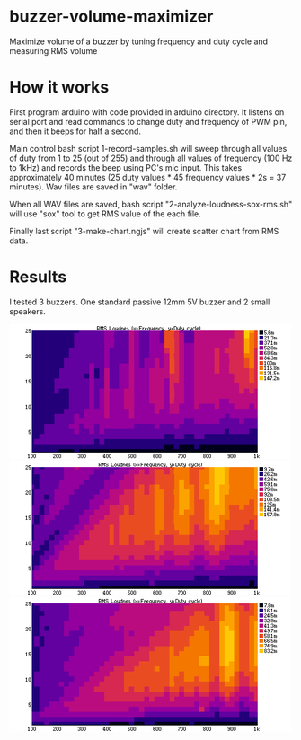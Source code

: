 # buzzer-volume-maximizer
Maximize volume of a buzzer by tuning frequency and duty cycle and measuring RMS volume

# How it works

First program arduino with code provided in arduino directory. It listens on serial port
and read commands to change duty and frequency of PWM pin, and then it beeps for half a second.

Main control bash script 1-record-samples.sh will sweep through all values of duty from 1 to 25 (out of 255)
and through all values of frequency (100 Hz to 1kHz) and records the beep using PC's mic input. This takes approximately 
40 minutes (25 duty values * 45 frequency values * 2s = 37 minutes). Wav files are saved in "wav" folder.

When all WAV files are saved, bash script "2-analyze-loudness-sox-rms.sh" will use "sox" tool to get RMS value of the
each file.

Finally last script "3-make-chart.ngjs" will create scatter chart from RMS data.

# Results

I tested 3 buzzers. One standard passive 12mm 5V buzzer and 2 small speakers.

![Passive buzzer 16ohm 12mm](results/buzzer_16ohm_12mm.gif)
![Speaker 30ohm 30mm](results/speaker_30ohm_30mm.gif)
![Speaker 8ohm 16mm](results/speaker_8ohm_16mm.gif)

